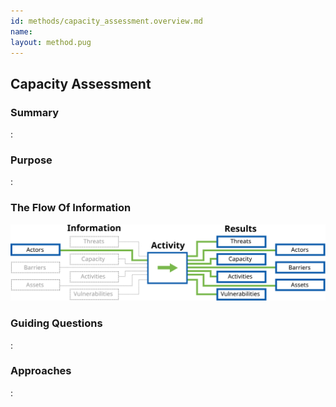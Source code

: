 ```yaml
---
id: methods/capacity_assessment.overview.md
name: 
layout: method.pug
---
```

## Capacity Assessment

### Summary

:[](../methods/capacity_assessment/summary.md)
### Purpose

:[](../methods/capacity_assessment/purpose.md)
### The Flow Of Information

![Audit Preparation Information Flow](images/info_flows/capacity_assessment.svg)

### Guiding Questions

:[](../methods/capacity_assessment/guiding_questions.md)
### Approaches

:[](../methods/capacity_assessment/approaches.md)
